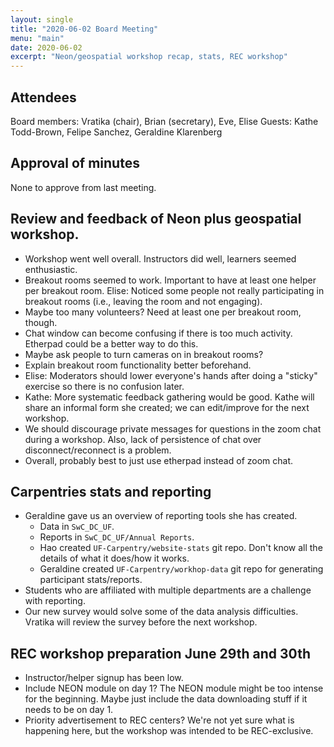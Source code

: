 ```yaml
---
layout: single
title: "2020-06-02 Board Meeting"
menu: "main"
date: 2020-06-02
excerpt: "Neon/geospatial workshop recap, stats, REC workshop"
---
```


## Attendees
Board members: Vratika (chair), Brian (secretary), Eve, Elise
Guests: Kathe Todd-Brown, Felipe Sanchez, Geraldine Klarenberg

## Approval of minutes
None to approve from last meeting.

## Review and feedback of Neon plus geospatial workshop.
* Workshop went well overall.  Instructors did well, learners seemed enthusiastic.
* Breakout rooms seemed to work.  Important to have at least one helper per breakout room.  Elise: Noticed some people not really participating in breakout rooms (i.e., leaving the room and not engaging).
* Maybe too many volunteers?  Need at least one per breakout room, though.
* Chat window can become confusing if there is too much activity.  Etherpad could be a better way to do this.
* Maybe ask people to turn cameras on in breakout rooms?
* Explain breakout room functionality better beforehand.
* Elise: Moderators should lower everyone's hands after doing a "sticky" exercise so there is no confusion later.
* Kathe: More systematic feedback gathering would be good.  Kathe will share an informal form she created; we can edit/improve for the next workshop.
* We should discourage private messages for questions in the zoom chat during a workshop.  Also, lack of persistence of chat over disconnect/reconnect is a problem.
* Overall, probably best to just use etherpad instead of zoom chat.

## Carpentries stats and reporting
* Geraldine gave us an overview of reporting tools she has created.
	* Data in `SwC_DC_UF`.
	* Reports in `SwC_DC_UF/Annual Reports`.
	* Hao created `UF-Carpentry/website-stats` git repo.  Don't know all the details of what it does/how it works.
	* Geraldine created `UF-Carpentry/workhop-data` git repo for generating participant stats/reports.
* Students who are affiliated with multiple departments are a challenge with reporting.
* Our new survey would solve some of the data analysis difficulties.  Vratika will review the survey before the next workshop.

## REC workshop preparation June 29th and 30th
* Instructor/helper signup has been low.
* Include NEON module on day 1?  The NEON module might be too intense for the beginning.  Maybe just include the data downloading stuff if it needs to be on day 1.
* Priority advertisement to REC centers?  We're not yet sure what is happening here, but the workshop was intended to be REC-exclusive.

